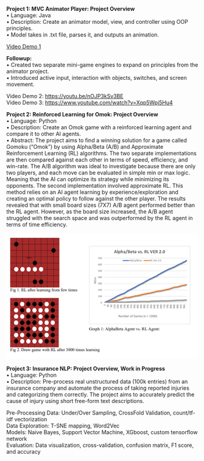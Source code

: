 
**Project 1: MVC Animator Player: Project Overview**  <br />
•	Language: Java  <br />
•	Description: Create an animator model, view, and controller using OOP principles. <br />
•	Model takes in .txt file, parses it, and outputs an animation. <br />


[Video Demo 1](https://www.youtube.com/watch?v=ieRlmtfOmyU)

**Followup:** <br />
•	Created two separate mini-game engines to expand on principles from the animator project.<br />
•	Introduced active input, interaction with objects, switches, and screen movement. <br />

Video Demo 2: https://youtu.be/nOJP3kSv3BE <br />
Video Demo 3: https://www.youtube.com/watch?v=Xqp5Wpj5Hu4


**Project 2: Reinforced Learning for Omok: Project Overview**  <br />
•	Language: Python  <br />
•	Description: Create an Omok game with a reinforced learning agent and compare it to other AI agents.  <br />
•	Abstract: The project aims to find a winning solution for a game called Gomoku (“Omok”) by using Alpha/Beta (A/B) and Approximate Reinforcement Learning (RL) algorithms. The two separate implementations are then compared against each other in terms of speed, efficiency, and win-rate. The A/B algorithm was ideal to investigate because there are only two players, and each move can be evaluated in simple min or max logic. Meaning that the AI can optimize its strategy while minimizing its opponents. The second implementation involved approximate RL. This method relies on an AI agent learning by experience/exploration and creating an optimal policy to follow against the other player. The results revealed that with small board sizes (7X7) A/B agent performed better than the RL agent. However, as the board size increased, the A/B agent struggled with the search space and was outperformed by the RL agent in terms of time efficiency. 

![](AI_project.png)


**Project 3: Insurance NLP: Project Overview, Work in Progress**  <br />
• Language: Python  <br />
• Description: Pre-process real unstructured data (100k entries) from an insurance company and automate the process of taking reported injuries and categorizing them     correctly. The project aims to accurately predict the cause of injury using short free-form text descriptions.  <br />

  Pre-Processing Data: Under/Over Sampling, CrossFold Validation, count/tf-idf vectorization <br />
  Data Exploration: T-SNE mapping, Word2Vec <br />
  Models: Naive Bayes, Support Vector Machine, XGboost, custom tensorflow network <br />
  Evaluation: Data visualization, cross-validation, confusion matrix, F1 score, and accuracy <br />







